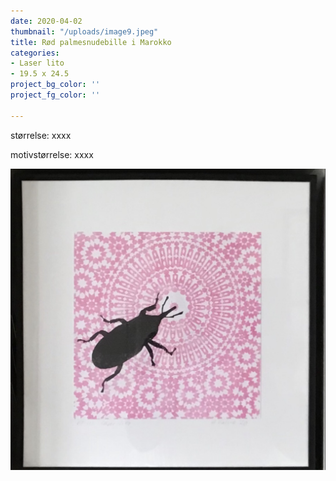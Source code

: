 ```yaml
---
date: 2020-04-02
thumbnail: "/uploads/image9.jpeg"
title: Rød palmesnudebille i Marokko
categories:
- Laser lito
- 19.5 x 24.5
project_bg_color: ''
project_fg_color: ''

---
```

størrelse: xxxx

motivstørrelse: xxxx

![](/uploads/image9.jpeg)